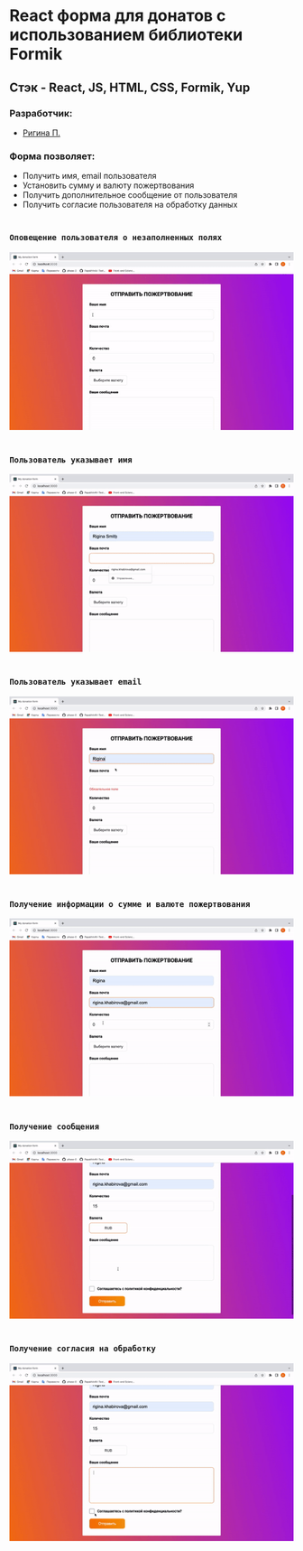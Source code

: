 # React форма для донатов с использованием библиотеки Formik
## Стэк - React, JS, HTML, CSS, Formik, Yup
### Разработчик:
- [Ригина П.]


### Форма позволяет:
- Получить имя, email пользователя 
- Установить сумму и валюту пожертвования
- Получить дополнительное сообщение от пользователя
- Получить согласие пользователя на обработку данных
#
### `Оповещение пользователя о незаполненных полях`

![touched](gifs/touched.gif)
#
### `Пользователь указывает имя`

![chaInformation](gifs/name.gif)
#
### `Пользователь указывает email`

![chaInformation](gifs/email.gif)
#
### `Получение информации о сумме и валюте пожертвования`
 
![amount](gifs/amount.gif)
#
### `Получение сообщения `
 
![userMessage](gifs/message.gif)
#
### `Получение согласия на обработку `
 
![accept](gifs/accept.gif)



[Ригина П.]: https://github.com/riginapapakhina


